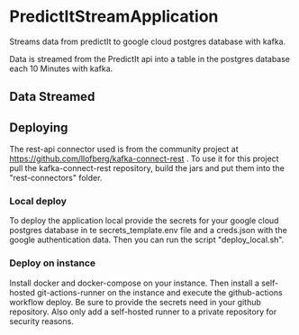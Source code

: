 # PredictItStreamApplication
Streams data from predictIt to google cloud postgres database with kafka. 

Data is streamed from the PredictIt api into a table in the postgres database each 10 Minutes with kafka. 

## Data Streamed


## Deploying
The rest-api connector used is from the community project at 
https://github.com/llofberg/kafka-connect-rest . To use it for this project pull the kafka-connect-rest repository, build the jars and put them into the "rest-connectors" folder.

### Local deploy

To deploy the application local provide the secrets for your google cloud postgres database in te secrets_template.env file and a creds.json with the google authentication data.
Then you can run the script "deploy_local.sh".

### Deploy on instance

Install docker and docker-compose on your instance. Then install a self-hosted git-actions-runner on the instance and execute the github-actions workflow deploy. 
Be sure to provide the secrets need in your github repository. Also only add a self-hosted runner to a private repository for security reasons.
